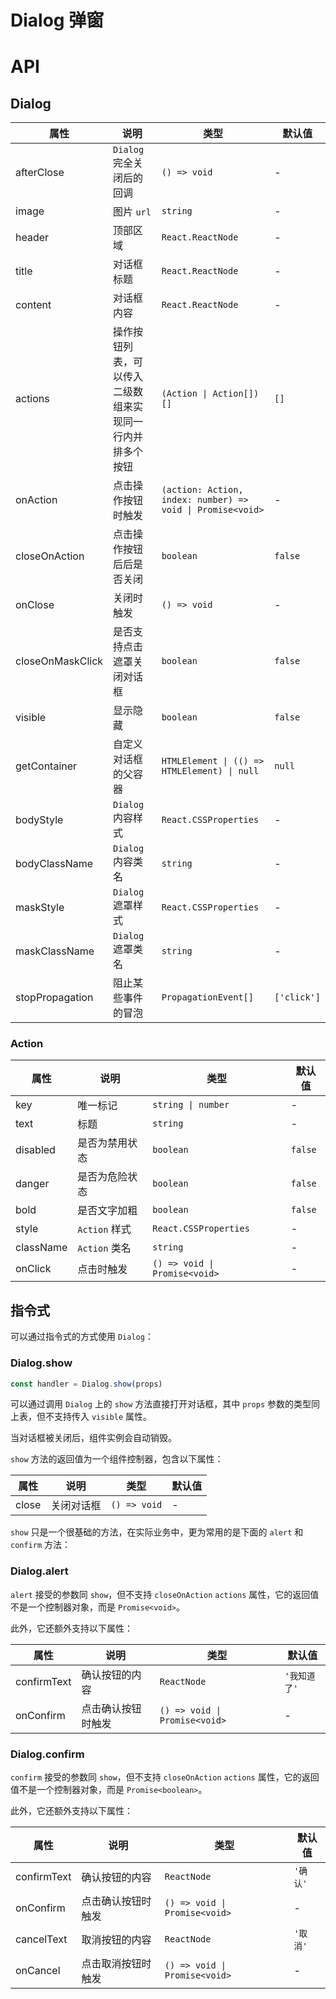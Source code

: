 # Dialog 弹窗

<code src="./demos/index.tsx"></code>

# API

## Dialog

| 属性             | 说明                                                     | 类型                                                       | 默认值      |
| ---------------- | -------------------------------------------------------- | ---------------------------------------------------------- | ----------- |
| afterClose       | `Dialog` 完全关闭后的回调                                | `() => void`                                               | -           |
| image            | 图片 `url`                                               | `string`                                                   | -           |
| header           | 顶部区域                                                 | `React.ReactNode`                                          | -           |
| title            | 对话框标题                                               | `React.ReactNode`                                          | -           |
| content          | 对话框内容                                               | `React.ReactNode`                                          | -           |
| actions          | 操作按钮列表，可以传入二级数组来实现同一行内并排多个按钮 | `(Action \| Action[])[]`                                   | `[]`        |
| onAction         | 点击操作按钮时触发                                       | `(action: Action, index: number) => void \| Promise<void>` | -           |
| closeOnAction    | 点击操作按钮后后是否关闭                                 | `boolean`                                                  | `false`     |
| onClose          | 关闭时触发                                               | `() => void`                                               | -           |
| closeOnMaskClick | 是否支持点击遮罩关闭对话框                               | `boolean`                                                  | `false`     |
| visible          | 显示隐藏                                                 | `boolean`                                                  | `false`     |
| getContainer     | 自定义对话框的父容器                                     | `HTMLElement \| (() => HTMLElement) \| null`               | `null`      |
| bodyStyle        | `Dialog` 内容样式                                        | `React.CSSProperties`                                      | -           |
| bodyClassName    | `Dialog` 内容类名                                        | `string`                                                   | -           |
| maskStyle        | `Dialog` 遮罩样式                                        | `React.CSSProperties`                                      | -           |
| maskClassName    | `Dialog` 遮罩类名                                        | `string`                                                   | -           |
| stopPropagation  | 阻止某些事件的冒泡                                       | `PropagationEvent[]`                                       | `['click']` |

### Action

| 属性      | 说明           | 类型                          | 默认值  |
| --------- | -------------- | ----------------------------- | ------- |
| key       | 唯一标记       | `string \| number`            | -       |
| text      | 标题           | `string`                      | -       |
| disabled  | 是否为禁用状态 | `boolean`                     | `false` |
| danger    | 是否为危险状态 | `boolean`                     | `false` |
| bold      | 是否文字加粗   | `boolean`                     | `false` |
| style     | `Action` 样式  | `React.CSSProperties`         | -       |
| className | `Action` 类名  | `string`                      | -       |
| onClick   | 点击时触发     | `() => void \| Promise<void>` | -       |

## 指令式

可以通过指令式的方式使用 `Dialog`：

### Dialog.show

```ts | pure
const handler = Dialog.show(props)
```

可以通过调用 `Dialog` 上的 `show` 方法直接打开对话框，其中 `props` 参数的类型同上表，但不支持传入 `visible` 属性。

当对话框被关闭后，组件实例会自动销毁。

`show` 方法的返回值为一个组件控制器，包含以下属性：

| 属性  | 说明       | 类型         | 默认值 |
| ----- | ---------- | ------------ | ------ |
| close | 关闭对话框 | `() => void` | -      |

`show` 只是一个很基础的方法，在实际业务中，更为常用的是下面的 `alert` 和 `confirm` 方法：

### Dialog.alert

`alert` 接受的参数同 `show`，但不支持 `closeOnAction` `actions` 属性，它的返回值不是一个控制器对象，而是 `Promise<void>`。

此外，它还额外支持以下属性：

| 属性        | 说明               | 类型                          | 默认值       |
| ----------- | ------------------ | ----------------------------- | ------------ |
| confirmText | 确认按钮的内容     | `ReactNode`                   | `'我知道了'` |
| onConfirm   | 点击确认按钮时触发 | `() => void \| Promise<void>` | -            |

### Dialog.confirm

`confirm` 接受的参数同 `show`，但不支持 `closeOnAction` `actions` 属性，它的返回值不是一个控制器对象，而是 `Promise<boolean>`。

此外，它还额外支持以下属性：

| 属性        | 说明               | 类型                          | 默认值   |
| ----------- | ------------------ | ----------------------------- | -------- |
| confirmText | 确认按钮的内容     | `ReactNode`                   | `'确认'` |
| onConfirm   | 点击确认按钮时触发 | `() => void \| Promise<void>` | -        |
| cancelText  | 取消按钮的内容     | `ReactNode`                   | `'取消'` |
| onCancel    | 点击取消按钮时触发 | `() => void \| Promise<void>` | -        |
